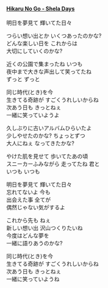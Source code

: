 #### [Hikaru No Go - Shela Days](https://www.youtube.com/watch?v=n5eoJyrPjWQ)  
明日を夢見て 輝いてた日々  

つらい想い出とか いくつあったのかな?  
どんな楽しい日を これからは  
大切にしていくのかな?  

近くの公園で集まったね いつも  
夜中まで大きな声出して笑ってたね  
ずっと ずっと  

同じ時代(とき)を今  
生きてる奇跡が すごくうれしいからね  
次あう日も きっとねぇ  
一緒に笑っていようよ  

久しぶりに古いアルバムひらいたよ  
少しやせたのかな? ちょっとずつ  
大人にねぇ なってきたかな?  

やけた肌を見せて 歩いてたあの頃  
スニーカーふみながら 走ってたね 君と  
いつも いつも  

明日を夢見て 輝いてた日々  
忘れてないよ 今も  
出会えた事 全てが  
偶然じゃない気がするよ  

これから先も ねぇ  
新しい想い出 沢山つくりたいね  
今度はどんな夢を  
一緒に語りあうのかな?  

同じ時代(とき)を今  
生きてる奇跡が すごくうれしいからね  
次あう日も きっとねぇ  
一緒に笑っていようね